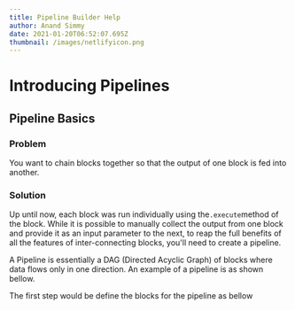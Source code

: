 ```yaml
---
title: Pipeline Builder Help
author: Anand Simmy
date: 2021-01-20T06:52:07.695Z
thumbnail: /images/netlifyicon.png
---
```

# Introducing Pipelines

## Pipeline Basics

### Problem

You want to chain blocks together so that the output of one block is fed into another.

### Solution

Up until now, each block was run individually using the`.execute`method of the block. While it is possible to manually collect the output from one block and provide it as an input parameter to the next, to reap the full benefits of all the features of inter-connecting blocks, you'll need to create a pipeline.

A Pipeline is essentially a DAG (Directed Acyclic Graph) of blocks where data flows only in one direction. An example of a pipeline is as shown bellow.

The first step would be define the blocks for the pipeline as bellow